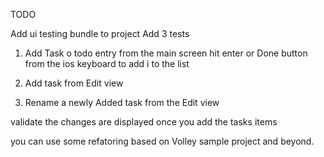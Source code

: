 TODO

Add ui testing bundle to project
Add 3 tests

  1. Add Task o todo entry from the main screen hit enter or Done button from the ios keyboard to add i to the list
  
  2. Add task from Edit view
  
  3. Rename a newly Added task from the Edit view

validate the changes are displayed once you add the tasks items

you can use some refatoring based on Volley sample project and beyond.
